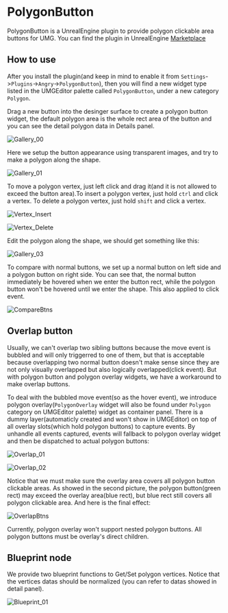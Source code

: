 # PolygonButton

PolygonButton is a UnrealEngine plugin to provide polygon clickable area buttons for UMG. You can find the plugin in UnrealEngine [Marketplace](http://unrealengine.com/marketplace/en-US/product/polygonbutton)

## How to use

After you install the plugin(and keep in mind to enable it from `Settings`->`Plugins`->`Angry`->`PolygonButton`), then you will find a new widget type listed in the UMGEditor palette called `PolygonButton`, under a new category `Polygon`.

Drag a new button into the desinger surface to create a polygon button widget, the default polygon area is the whole rect area of the button and you can see the detail polygon data in Details panel.

![Gallery_00](Resource/Gallery_00.png)

Here we setup the button appearance using transparent images, and try to make a polygon along the shape.

![Gallery_01](Resource/Gallery_01.png)

To move a polygon vertex, just left click and drag it(and it is not allowed to exceed the button area).To insert a polygon vertex, just hold `ctrl` and click a vertex. To delete a polygon vertex, just hold `shift` and click a vertex.

![Vertex_Insert](Resource/Vertex_Insert.gif)

![Vertex_Delete](Resource/Vertex_Delete.gif)

Edit the polygon along the shape, we should get something like this:

![Gallery_03](Resource/Gallery_03.png)

To compare with normal buttons, we set up a normal button on left side and a polygon button on right side. You can see that, the normal button immediately be hovered when we enter the button rect, while the polygon button won't be hovered until we enter the shape. This also applied to click event.

![CompareBtns](Resource/CompareBtns.gif)

## Overlap button

Usually, we can't overlap two sibling buttons because the move event is bubbled and will only triggerred to one of them, but that is acceptable because overlapping two normal button doesn't make sense since they are not only visually overlapped but also logically overlapped(click event). But with polygon button and polygon overlay widgets, we have a workaround to make overlap buttons.

To deal with the bubbled move event(so as the hover event), we introduce polygon overlay(`PolygonOverlay` widget will also be found under `Polygon` category on UMGEditor palette) widget as container panel. There is a dummy layer(automaticly created and won't show in UMGEditor) on top of all overlay slots(which hold polygon buttons) to capture events. By unhandle all events captured, events will fallback to polygon overlay widget and then be dispatched to actual polygon buttons:

![Overlap_01](Resource/Overlap_01.png)

![Overlap_02](Resource/Overlap_02.png)

Notice that we must make sure the overlay area covers all polygon button clickable areas. As showed in the second picture, the polygon button(green rect) may exceed the overlay area(blue rect), but blue rect still covers all polygon clickable area. And here is the final effect:

![OverlapBtns](Resource/OverlapBtns_01.gif)

Currently, polygon overlay won't support nested polygon buttons. All polygon buttons must be overlay's direct children.

## Blueprint node

We provide two blueprint functions to Get/Set polygon vertices. Notice that the vertices datas should be normalized (you can refer to datas showed in detail panel).

![Blueprint_01](Resource/Blueprint_01.png)



